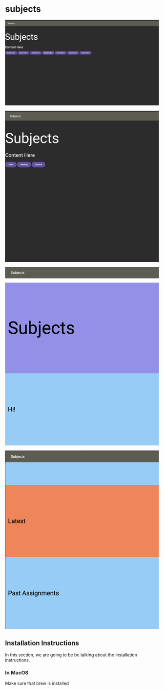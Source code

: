# subjects

<img src="./readme-photo-1.png">
<ul></ul>
<img src="./readme-photo-2.png">
<ul></ul>
<img src="./readme-photo-3.png">
<ul></ul>
<img src="./readme-photo-4.png">



## Installation Instructions

In this section, we are going to be be talking about the installation instructions.


### In MacOS

Make sure that brew is installed